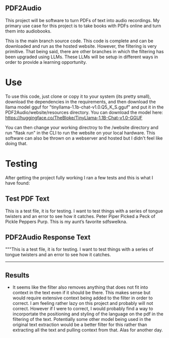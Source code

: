## PDF2Audio


This project will be software to turn PDFs of text into audio recordings. My primary use case for this project is to take books with PDFs online and turn them into audiobooks.

This is the main branch source code. This code is complete and can be downloaded and run as the hosted website. However, the filtering is very primitive. That being said, there are other branches in which the filtering has been upgraded using LLMs. These LLMs will be setup in different ways in order to provide a learning opportunity.


# Use
To use this code, just clone or copy it to your system (its pretty small), download the dependencies in the requirements, and then download the llama model gguf for "tinyllama-1.1b-chat-v1.0.Q5_K_S.gguf" and put it in the PDF2Audio/website/resources directory. You can download the model here:
https://huggingface.co/TheBloke/TinyLlama-1.1B-Chat-v1.0-GGUF

You can then change your working directroy to the /website directory and run "flask run" in the CLI to run the website on your local hardware. This software can also be thrown on a webserver and hosted but I didn't feel like doing that.


# Testing
After getting the project fully working I ran a few tests and this is what I have found:


Test PDF Text
--------------------
This is a test file, it is for testing. I want to test things with a series of tongue twisters and an
error to see how it catches. Peter Piper Picked a Peck of Pickle Peppers Purp. This is my
aunt’s favorite sdfswelkna.



PDF2Audio Response Text
---------------------
"""This is a test file, it is for testing. I want to test things with a series of tongue twisters and an error to see how it catches.


-------
Results
-------

- It seems like the filter also removes anything that does not fit into context in the text even if it should be there. This makes sense but would require extensive context being added to the filter in order to correct. I am feeling rather lazy on this project and probably will not correct. However if I were to correct, I would probably find a way to incorportate the positioning and styling of the language on the pdf in the filtering of the text. Potentially some other model being used in the original text extraction would be a better filter for this rather than extracting all the text and pulling context from that. Alas for another day.
